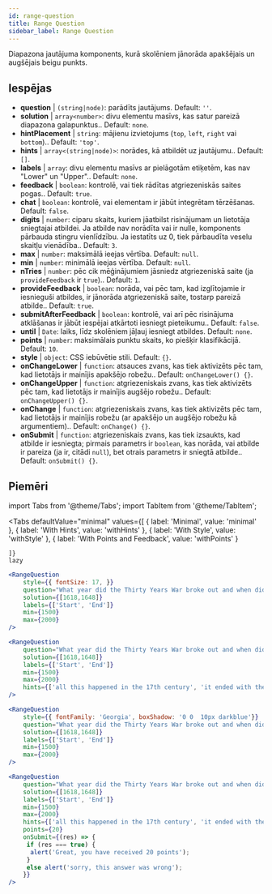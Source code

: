 ```yaml
---
id: range-question
title: Range Question
sidebar_label: Range Question
---
```


Diapazona jautājuma komponents, kurā skolēniem jānorāda apakšējais un augšējais beigu punkts.

## Iespējas

* __question__ | `(string|node)`: parādīts jautājums. Default: `''`.
* __solution__ | `array<number>`: divu elementu masīvs, kas satur pareizā diapazona galapunktus.. Default: `none`.
* __hintPlacement__ | `string`: mājienu izvietojums (`top`, `left`, `right` vai `bottom`).. Default: `'top'`.
* __hints__ | `array<(string|node)>`: norādes, kā atbildēt uz jautājumu.. Default: `[]`.
* __labels__ | `array`: divu elementu masīvs ar pielāgotām etiķetēm, kas nav "Lower" un "Upper".. Default: `none`.
* __feedback__ | `boolean`: kontrolē, vai tiek rādītas atgriezeniskās saites pogas.. Default: `true`.
* __chat__ | `boolean`: kontrolē, vai elementam ir jābūt integrētam tērzēšanas. Default: `false`.
* __digits__ | `number`: ciparu skaits, kuriem jāatbilst risinājumam un lietotāja sniegtajai atbildei. Ja atbilde nav norādīta vai ir nulle, komponents pārbauda stingru vienlīdzību. Ja iestatīts uz 0, tiek pārbaudīta veselu skaitļu vienādība.. Default: `3`.
* __max__ | `number`: maksimālā ieejas vērtība. Default: `null`.
* __min__ | `number`: minimālā ieejas vērtība. Default: `null`.
* __nTries__ | `number`: pēc cik mēģinājumiem jāsniedz atgriezeniskā saite (ja `provideFeedback` ir `true`).. Default: `1`.
* __provideFeedback__ | `boolean`: norāda, vai pēc tam, kad izglītojamie ir iesnieguši atbildes, ir jānorāda atgriezeniskā saite, tostarp pareizā atbilde.. Default: `true`.
* __submitAfterFeedback__ | `boolean`: kontrolē, vai arī pēc risinājuma atklāšanas ir jābūt iespējai atkārtoti iesniegt pieteikumu.. Default: `false`.
* __until__ | `Date`: laiks, līdz skolēniem jāļauj iesniegt atbildes. Default: `none`.
* __points__ | `number`: maksimālais punktu skaits, ko piešķir klasifikācijā. Default: `10`.
* __style__ | `object`: CSS iebūvētie stili. Default: `{}`.
* __onChangeLower__ | `function`: atsauces zvans, kas tiek aktivizēts pēc tam, kad lietotājs ir mainījis apakšējo robežu.. Default: `onChangeLower() {}`.
* __onChangeUpper__ | `function`: atgriezeniskais zvans, kas tiek aktivizēts pēc tam, kad lietotājs ir mainījis augšējo robežu.. Default: `onChangeUpper() {}`.
* __onChange__ | `function`: atgriezeniskais zvans, kas tiek aktivizēts pēc tam, kad lietotājs ir mainījis robežu (ar apakšējo un augšējo robežu kā argumentiem).. Default: `onChange() {}`.
* __onSubmit__ | `function`: atgriezeniskais zvans, kas tiek izsaukts, kad atbilde ir iesniegta; pirmais parametrs ir `boolean`, kas norāda, vai atbilde ir pareiza (ja ir, citādi `null`), bet otrais parametrs ir sniegtā atbilde.. Default: `onSubmit() {}`.


## Piemēri

import Tabs from '@theme/Tabs';
import TabItem from '@theme/TabItem';

<Tabs
    defaultValue="minimal"
    values={[
        { label: 'Minimal', value: 'minimal' },
        { label: 'With Hints', value: 'withHints' },
        { label: 'With Style', value: 'withStyle' },
        { label: 'With Points and Feedback', value: 'withPoints' }
        
    ]}
    lazy
>

<TabItem value="minimal">

```jsx live
<RangeQuestion
    style={{ fontSize: 17, }}
    question="What year did the Thirty Years War broke out and when did it?"
    solution={[1618,1648]}
    labels={['Start', 'End']}
    min={1500}
    max={2000}
/>
```

</TabItem>

<TabItem value="withHints">

```jsx live
<RangeQuestion
    question="What year did the Thirty Years War broke out and when did it?"
    solution={[1618,1648]}
    labels={['Start', 'End']}
    min={1500}
    max={2000}
    hints={['all this happened in the 17th century', 'it ended with the Peace of Westphalia in 1648']}
/>
```

</TabItem>

<TabItem value="withStyle">

```jsx live
<RangeQuestion
    style={{ fontFamily: 'Georgia', boxShadow: '0 0  10px darkblue'}}
    question="What year did the Thirty Years War broke out and when did it?"
    solution={[1618,1648]}
    labels={['Start', 'End']}
    min={1500}
    max={2000}
/>
```

</TabItem>

<TabItem value="withPoints">

```jsx live
<RangeQuestion
    question="What year did the Thirty Years War broke out and when did it?"
    solution={[1618,1648]}
    labels={['Start', 'End']}
    min={1500}
    max={2000}
    hints={['all this happened in the 17th century', 'it ended with the Peace of Westphalia in 1648']}
    points={20}
    onSubmit={(res) => {
     if (res === true) {
      alert('Great, you have received 20 points');
     }
     else alert('sorry, this answer was wrong');
    }}
/>
```

</TabItem>

</Tabs>
